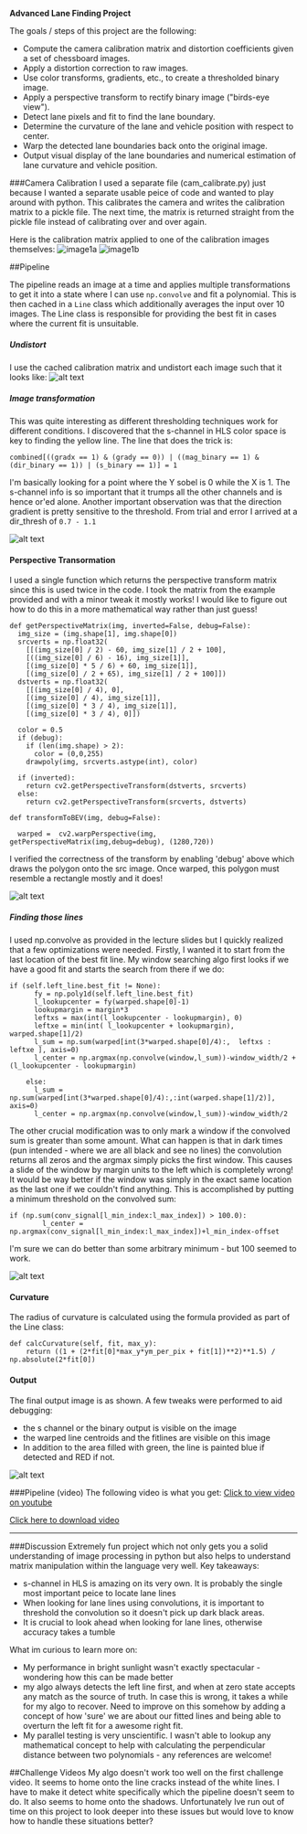 
**Advanced Lane Finding Project**

The goals / steps of this project are the following:

* Compute the camera calibration matrix and distortion coefficients given a set of chessboard images.
* Apply a distortion correction to raw images.
* Use color transforms, gradients, etc., to create a thresholded binary image.
* Apply a perspective transform to rectify binary image ("birds-eye view").
* Detect lane pixels and fit to find the lane boundary.
* Determine the curvature of the lane and vehicle position with respect to center.
* Warp the detected lane boundaries back onto the original image.
* Output visual display of the lane boundaries and numerical estimation of lane curvature and vehicle position.

[//]: # (Image References)

[image1b]: ./output_images/undistorted.jpg "Undistorted"
[image1a]: ./output_images/calibration1.jpg "Distorted"
[image2]: ./output_images/real_undistorted.jpg "Real Undistorted"
[image3]: ./output_images/binary_output.jpg "Binary"
[image4]: ./output_images/warped.jpg "Warped"
[image5]: ./output_images/colorwarped.jpg "Color warped"
[image6]: ./output_images/output.jpg "Output"
[video1]:  "Video"

###Camera Calibration
I used a separate file (cam_calibrate.py) just because I wanted a separate usable peice of code and wanted to play around with python. This calibrates the camera and writes the calibration matrix to a pickle file. The next time, the matrix is returned straight from the pickle file instead of calibrating over and over again.

Here is the calibration matrix applied to one of the calibration images themselves:
![image1a]
![image1b]

##Pipeline

The pipeline reads an image at a time and applies multiple transformations to get it into a state where I can use `np.convolve` and fit a polynomial. This is then cached in a `Line` class which additionally averages the input over 10 images. The Line class is responsible for providing the best fit in cases where the current fit is unsuitable.

##### Undistort
I use the cached calibration matrix and undistort each image such that it looks like:
![alt text][image2]

##### Image transformation
This was quite interesting as different thresholding techniques work for different conditions. I discovered that the s-channel in HLS color space is key to finding the yellow line. The line that does the trick is:
```
combined[((gradx == 1) & (grady == 0)) | ((mag_binary == 1) & (dir_binary == 1)) | (s_binary == 1)] = 1
```

I'm basically looking for a point where the Y sobel is 0 while the X is 1. The s-channel info is so important that it trumps all the other channels and is hence or'ed alone. Another important observation was that the direction gradient is pretty sensitive to the threshold. From trial and error I arrived at a dir_thresh of `0.7 - 1.1`

![alt text][image3]

#### Perspective Transormation

I used a single function which returns the perspective transform matrix since this is used twice in the code. I took the matrix from the example provided and with a minor tweak it mostly works! I would like to figure out how to do this in a more mathematical way rather than just guess!

```
def getPerspectiveMatrix(img, inverted=False, debug=False):
  img_size = (img.shape[1], img.shape[0])
  srcverts = np.float32(
    [[(img_size[0] / 2) - 60, img_size[1] / 2 + 100],
    [((img_size[0] / 6) - 16), img_size[1]],
    [(img_size[0] * 5 / 6) + 60, img_size[1]],
    [(img_size[0] / 2 + 65), img_size[1] / 2 + 100]])
  dstverts = np.float32(
    [[(img_size[0] / 4), 0],
    [(img_size[0] / 4), img_size[1]],
    [(img_size[0] * 3 / 4), img_size[1]],
    [(img_size[0] * 3 / 4), 0]]) 
  
  color = 0.5
  if (debug):
    if (len(img.shape) > 2):
      color = (0,0,255)
    drawpoly(img, srcverts.astype(int), color)

  if (inverted):
    return cv2.getPerspectiveTransform(dstverts, srcverts)
  else:
    return cv2.getPerspectiveTransform(srcverts, dstverts)  

def transformToBEV(img, debug=False):
  
  warped =  cv2.warpPerspective(img, getPerspectiveMatrix(img,debug=debug), (1280,720))
```
I verified the correctness of the transform by enabling 'debug' above which draws the polygon onto the src image. Once warped, this polygon must resemble a rectangle mostly and it does!

![alt text][image4]

##### Finding those lines

I used np.convolve as provided in the lecture slides but I quickly realized that a few optimizations were needed. Firstly, I wanted it to start from the last location of the best fit line. My window searching algo first looks if we have a good fit and starts the search from there if we do:

```
if (self.left_line.best_fit != None):
      fy = np.poly1d(self.left_line.best_fit)
      l_lookupcenter = fy(warped.shape[0]-1)
      lookupmargin = margin*3
      leftxs = max(int(l_lookupcenter - lookupmargin), 0)
      leftxe = min(int( l_lookupcenter + lookupmargin), warped.shape[1]/2)
      l_sum = np.sum(warped[int(3*warped.shape[0]/4):,  leftxs : leftxe ], axis=0)
      l_center = np.argmax(np.convolve(window,l_sum))-window_width/2 + (l_lookupcenter - lookupmargin)
      
    else:
      l_sum = np.sum(warped[int(3*warped.shape[0]/4):,:int(warped.shape[1]/2)], axis=0)
      l_center = np.argmax(np.convolve(window,l_sum))-window_width/2
```
The other crucial modification was to only mark a window if the convolved sum is greater than some amount. What can happen is that in dark times (pun intended - where we are all black and see no lines) the convolution returns all zeros and the argmax simply picks the first window. This causes a slide of the window by margin units to the left which is completely wrong! It would be way better if the window was simply in the exact same location as the last one if we couldn't find anything. This is accomplished by putting a minimum threshold on the convolved sum:
```
if (np.sum(conv_signal[l_min_index:l_max_index]) > 100.0):
        l_center = np.argmax(conv_signal[l_min_index:l_max_index])+l_min_index-offset
```

I'm sure we can do better than some arbitrary minimum - but 100 seemed to work.

![alt text][image5]

#### Curvature
The radius of curvature is calculated using the formula provided as part of the Line class:
```
def calcCurvature(self, fit, max_y):
    return ((1 + (2*fit[0]*max_y*ym_per_pix + fit[1])**2)**1.5) / np.absolute(2*fit[0])
```

#### Output

The final output image is as shown. A few tweaks were performed to aid debugging:
- the s channel or the binary output is visible on the image
- the warped line centroids and the fitlines are visible on this image
- In addition to the area filled with green, the line is painted blue if detected and RED if not.

![alt text][image6]

###Pipeline (video)
The following video is what you get:
[Click to view video on youtube](https://youtu.be/IGx0S4LCpFQ)

[Click here to download video](./output.mp4)

---

###Discussion
Extremely fun project which not only gets you a solid understanding of image processing in python but also helps to understand matrix manipulation within the language very well. Key takeaways:

- s-channel in HLS is amazing on its very own. It is probably the single most important peice to locate lane lines
- When looking for lane lines using convolutions, it is important to threshold the convolution so it doesn't pick up dark black areas.
- It is crucial to look ahead when looking for lane lines, otherwise accuracy takes a tumble

What im curious to learn more on:
- My performance in bright sunlight wasn't exactly spectacular - wondering how this can be made better
- my algo always detects the left line first, and when at zero state accepts any match as the source of truth. In case this is wrong, it takes a while for my algo to recover. Need to improve on this somehow by adding a concept of how 'sure' we are about our fitted lines and being able to overturn the left fit for a awesome right fit.
- My parallel testing is very unscientific. I wasn't able to lookup any mathematical concept to help with calculating the perpendicular distance between two polynomials - any references are welcome!

##Challenge Videos
My algo doesn't work too well on the first challenge video. It seems to home onto the line cracks instead of the white lines. I have to make it detect white specifically which the pipeline doesn't seem to do. It also seems to home onto the shadows. Unfortunately Ive run out of time on this project to look deeper into these issues but would love to know how to handle these situations better?


